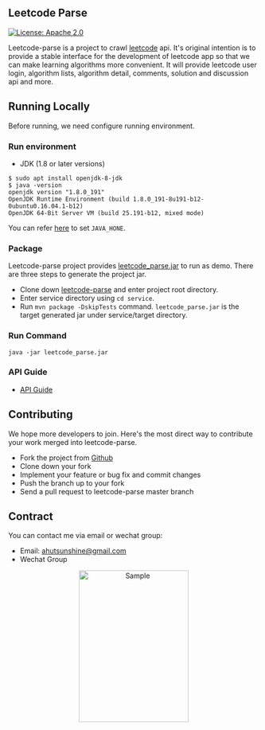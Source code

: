 <!--
Licensed to the Apache Software Foundation (ASF) under one
or more contributor license agreements.  See the NOTICE file
distributed with this work for additional information
regarding copyright ownership.  The ASF licenses this file
to you under the Apache License, Version 2.0 (the
"License"); you may not use this file except in compliance
with the License.  You may obtain a copy of the License at

  http://www.apache.org/licenses/LICENSE-2.0

Unless required by applicable law or agreed to in writing,
software distributed under the License is distributed on an
"AS IS" BASIS, WITHOUT WARRANTIES OR CONDITIONS OF ANY
KIND, either express or implied.  See the License for the
specific language governing permissions and limitations
under the License.
-->


## Leetcode Parse
[![License: Apache 2.0](https://camo.githubusercontent.com/8cb994f6c4a156c623fe057fccd7fb7d7d2e8c9b/68747470733a2f2f696d672e736869656c64732e696f2f62616467652f6c6963656e73652d417061636865253230322d3445423142412e737667)](https://www.apache.org/licenses/LICENSE-2.0.html)
    
Leetcode-parse is a project to crawl [leetcode](https://leetcode.com) api. It's original intention is to provide a stable interface for the development of leetcode app so that we can make learning algorithms more convenient. It will provide leetcode user login, algorithm lists, algorithm detail, comments, solution and discussion api and more. 

## Running Locally
Before running, we need configure running environment.

### Run environment
- JDK (1.8 or later versions)
```
$ sudo apt install openjdk-8-jdk
$ java -version
openjdk version "1.8.0_191"
OpenJDK Runtime Environment (build 1.8.0_191-8u191-b12-0ubuntu0.16.04.1-b12)
OpenJDK 64-Bit Server VM (build 25.191-b12, mixed mode)
```
You can refer [here](https://askubuntu.com/questions/175514/how-to-set-java-home-for-java) to set `JAVA_HONE`.

### Package
Leetcode-parse project provides [leetcode_parse.jar](service/main/resources/jar/leetcode_parse.jar) to run as demo. There are three steps to generate the project jar.
- Clone down [leetcode-parse](https://github.com/ahutsunshine/leetcode-parse) and enter project root directory.
- Enter service directory using `cd service`.
- Run `mvn package -DskipTests` command. `leetcode_parse.jar` is the target generated jar under service/target directory.


### Run Command
```java -jar leetcode_parse.jar```

### API Guide
- [API Guide](docs/service/api-guide.md)

 
## Contributing
We hope more developers to join. Here's the most direct way to contribute your work merged into leetcode-parse.

* Fork the project from [Github](https://github.com/ahutsunshine/leetcode-parse)
* Clone down your fork
* Implement your feature or bug fix and commit changes
* Push the branch up to your fork
* Send a pull request to leetcode-parse master branch

## Contract
You can contact me via email or wechat group:
- Email:  <a href="mailto:ahutsunshine@gmail.com"> ahutsunshine@gmail.com </a>
- Wechat Group
<p align="center">
    <img src="https://github.com/ahutsunshine/leetcode-parse/blob/master/service/src/main/resources/static/leetcode_parse_group.jpg" alt="Sample"  width="220" height="305">
</p>

